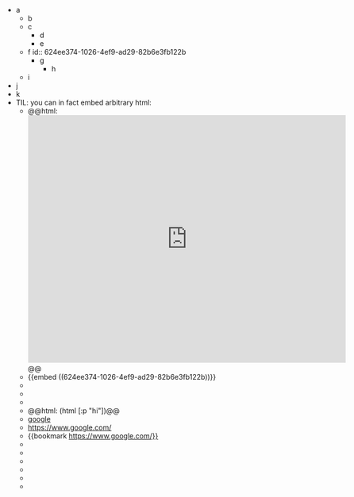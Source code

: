 - a
	- b
	- c
		- d
		- e
	- f
	  id:: 624ee374-1026-4ef9-ad29-82b6e3fb122b
		- g
			- h
	- i
- j
- k
- TIL: you can in fact embed arbitrary html:
	- @@html: <iframe id="reddit-embed" src="https://www.redditmedia.com/r/logseq/comments/twwo30/embed_links_and_presentation_in_github_pages/i3i8z4x/?depth=2&amp;showmore=false&amp;embed=true&amp;showtitle=true&amp;context=1&amp;showmedia=false" sandbox="allow-scripts allow-same-origin allow-popups" style="border: none;" scrolling="no" width="640" height="500"></iframe>@@
	- {{embed ((624ee374-1026-4ef9-ad29-82b6e3fb122b))}}
	-
	-
	-
	- @@html: (html [:p "hi"])@@
	- [google](https://www.google.com)
	- https://www.google.com/
	- {{bookmark https://www.google.com/}}
	-
	-
	-
	-
	-
	-